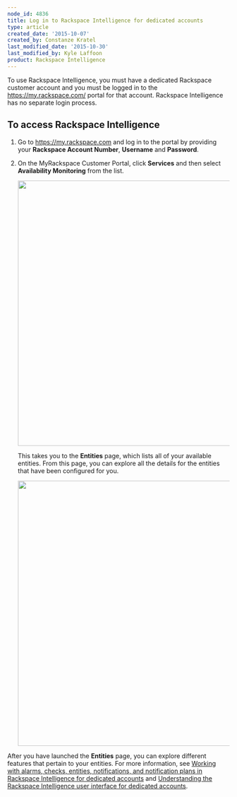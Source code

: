 ```yaml
---
node_id: 4836
title: Log in to Rackspace Intelligence for dedicated accounts
type: article
created_date: '2015-10-07'
created_by: Constanze Kratel
last_modified_date: '2015-10-30'
last_modified_by: Kyle Laffoon
product: Rackspace Intelligence
---
```


<div class="content">

<div
class="field field-name-body field-type-text-with-summary field-label-hidden">

<div class="field-items">

<div class="field-item even">

To use Rackspace Intelligence, you must have a dedicated Rackspace
customer account and you must be logged in to the
<https://my.rackspace.com/> portal for that account. Rackspace
Intelligence has no separate login process.

To access Rackspace Intelligence
--------------------------------

1.  Go to <https://my.rackspace.com> and log in to the portal by
    providing your **Rackspace Account Number**, **Username** and
    **Password**.

2.  On the MyRackspace Customer Portal, click **Services** and then
    select **Availability Monitoring** from the list.

    <img src="https://8026b2e3760e2433679c-fffceaebb8c6ee053c935e8915a3fbe7.ssl.cf2.rackcdn.com/field/image/Myrack1.png" width="600" />

    This takes you to the **Entities** page, which lists all of your
    available entities. From this page, you can explore all the details
    for the entities that have been configured for you.

    <img src="https://8026b2e3760e2433679c-fffceaebb8c6ee053c935e8915a3fbe7.ssl.cf2.rackcdn.com/field/image/Entity%20List1.png" width="600" />

After you have launched the **Entities** page, you can explore different
features that pertain to your entities. For more information, see
[Working with alarms, checks, entities, notifications, and notification
plans in Rackspace Intelligence for dedicated
accounts](/how-to/working-with-alarms-checks-entities-notifications-and-notification-plans-in-rackspace)
and [Understanding the Rackspace Intelligence user interface for
dedicated
accounts](/how-to/understanding-the-rackspace-intelligence-user-interface-for-dedicated-accounts).









</div>

</div>

</div>

</div>

